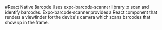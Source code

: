 #React Native Barcode
Uses expo-barcode-scanner library to scan and identify barcodes.
Expo-barcode-scanner provides a React component that renders a viewfinder for the device's camera which scans barcodes that show up in the frame.
